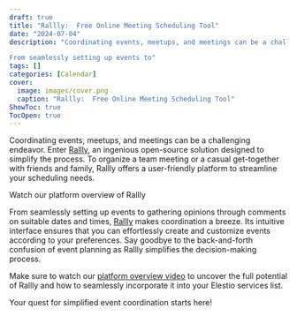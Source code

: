 ```yaml
---
draft: true
title: "Rallly:  Free Online Meeting Scheduling Tool"
date: "2024-07-04"
description: "Coordinating events, meetups, and meetings can be a challenging endeavor. Enter Rallly, an ingenious open-source solution designed to simplify the process. To organize a team meeting or a casual get-together with friends and family, Rallly offers a user-friendly platform to streamline your scheduling needs.

From seamlessly setting up events to"
tags: []
categories: [Calendar]
cover:
  image: images/cover.png
  caption: "Rallly:  Free Online Meeting Scheduling Tool"
ShowToc: true
TocOpen: true
---
```



Coordinating events, meetups, and meetings can be a challenging endeavor. Enter [Rallly](https://elest.io/open-source/rallly?ref=blog.elest.io), an ingenious open\-source solution designed to simplify the process. To organize a team meeting or a casual get\-together with friends and family, Rallly offers a user\-friendly platform to streamline your scheduling needs.



Watch our platform overview of Rallly



From seamlessly setting up events to gathering opinions through comments on suitable dates and times, [Rallly](https://elest.io/open-source/rallly?ref=blog.elest.io) makes coordination a breeze. Its intuitive interface ensures that you can effortlessly create and customize events according to your preferences. Say goodbye to the back\-and\-forth confusion of event planning as Rallly simplifies the decision\-making process.

Make sure to watch our [platform overview video](https://youtu.be/hWO4gxntyEw?ref=blog.elest.io) to uncover the full potential of Rallly and how to seamlessly incorporate it into your Elestio services list. 

Your quest for simplified event coordination starts here!



